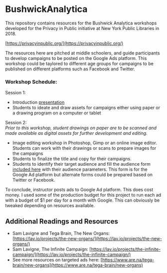# BushwickAnalytica
This repository contains resources for the Bushwick Analytica workshops developed for the Privacy in Public initiative at New York Public Libraries in 2018.  

[https://privacyinpublic.org/](https://privacyinpublic.org/)
  
The resources here are pitched at middle schoolers, and guide participants to develop campaigns to be posted on the Google Ads platform. This workshop could be taylored to different age groups for campaigns to be published on different platforms such as Facebook and Twitter.       
### Workshop Schedule:
Session 1:  
* Introduction [presentation](https://github.com/tegacodes/BushwickAnalytica/blob/master/Bushwick-Analytica-Presentation.pdf)
* Students to ideate and draw assets for campaigns either using paper or a drawing program on a computer or tablet

Session 2:  
*Prior to this workshop, student drawings on paper are to be scanned and made available as digital assets for further development and editing.*
* Image editing workshop in Photoshop, Gimp or an online image editor. Students can work with their drawings or scans to prepare images for the campaigns
* Students to finalize the title and copy for their campaigns.
* Students to identify their target audience and fill the audience form [included here](https://github.com/tegacodes/BushwickAnalytica/blob/master/Audience-form.pdf) with their audience parameters. This form is for the Google Ad platform but alternate forms could be prepared based on Twitter or Facebook.

To conclude, instructor posts ads to Google Ad platform. This does cost money. I used some of the production budget for this project to run each ad with a budget of $1 per day for a month with Google. This can obviously be tweaked depending on resources available.  
  
## Additional Readings and Resources
* Sam Lavigne and Tega Brain, The New Organs: [https://lav.io/projects/the-new-organs/](https://lav.io/projects/the-new-organs/)
* Sam Lavigne, The Infinite Campaign: [https://lav.io/projects/the-infinite-campaign/](https://lav.io/projects/the-infinite-campaign/)
* See more resources on targeted ads here: [https://www.are.na/tega-brain/new-organs](https://www.are.na/tega-brain/new-organs)
